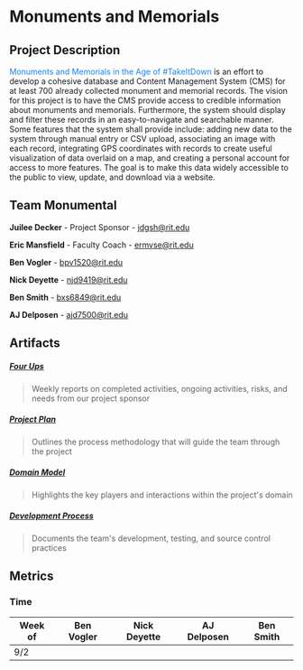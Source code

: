 # Monuments and Memorials

## Project Description

<span style="color: #1a82ef">Monuments and Memorials in the Age of #TakeItDown</span> is an effort to develop a cohesive database and Content Management System (CMS) for at least 700 already collected monument and memorial records. The vision for this project is to have the CMS provide access to credible information about monuments and memorials. Furthermore, the system should display and filter these records in an easy-to-navigate and searchable manner. Some features that the system shall provide include: adding new data to the system through manual entry or CSV upload, associating an image with each record, integrating GPS coordinates with records to create useful visualization of data overlaid on a map, and creating a personal account for access to more features. The goal is to make this data widely accessible to the public to view, update, and download via a website.

## Team Monumental

**Juilee Decker** - Project Sponsor - jdgsh@rit.edu

**Eric Mansfield** - Faculty Coach - ermvse@rit.edu

**Ben Vogler** - bpv1520@rit.edu

**Nick Deyette** - njd9419@rit.edu

**Ben Smith** - bxs6849@rit.edu

**AJ Delposen** - ajd7500@rit.edu

## Artifacts

##### [Four Ups](https://docs.google.com/document/d/1zj41gDrOXjOdTirc-dX1grCMg_b03CCdE1PfyXQn3BE/edit?usp=sharing)

> Weekly reports on completed activities, ongoing activities, risks, and needs from our project sponsor

##### [Project Plan](https://docs.google.com/document/d/1BQaKm9uFAReWpxEQYl4BK4ycp-o0STtcgb0kFxqWWlU/edit?usp=sharing)

> Outlines the process methodology that will guide the team through the project

##### [Domain Model](images/domain-model.png)

> Highlights the key players and interactions within the project's domain

##### [Development Process](https://docs.google.com/document/d/1L28gYyYZFW0e64cs4QhnlfTc214zBOZBC5krmAOhM34/edit?usp=sharing)

> Documents the team's development, testing, and source control practices

## Metrics

### Time

| Week of | Ben Vogler | Nick Deyette | AJ Delposen | Ben Smith |
| ------- | ---------- | ------------ | ----------- | --------- |
| 9/2     |            |              |             |           |

